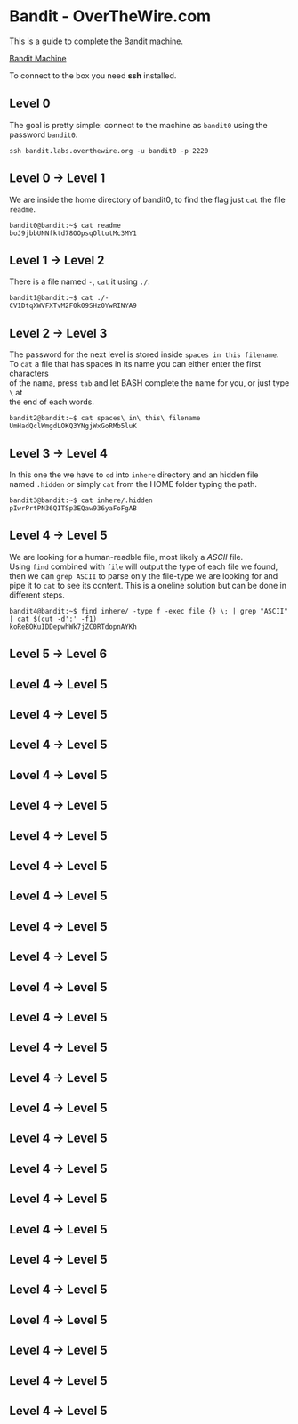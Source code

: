 # Bandit - OverTheWire.com

This is a guide to complete the Bandit machine.

[Bandit Machine](https://overthewire.org/wargames/bandit/)

To connect to the box you need **ssh** installed.

## Level 0

The goal is pretty simple: connect to the machine as `bandit0`
using the password `bandit0`.  

``ssh bandit.labs.overthewire.org -u bandit0 -p 2220``

## Level 0 → Level 1

We are inside the home directory of bandit0, to find the flag
just `cat` the file `readme`.  

```
bandit0@bandit:~$ cat readme
boJ9jbbUNNfktd78OOpsqOltutMc3MY1
```

## Level 1 → Level 2

There is a file named `-`, `cat` it using `./`.

```
bandit1@bandit:~$ cat ./-
CV1DtqXWVFXTvM2F0k09SHz0YwRINYA9
```

## Level 2 → Level 3

The password for the next level is stored inside `spaces in this filename`.  
To `cat` a file that has spaces in its name you can either enter the first characters  
of the nama, press `tab` and let BASH complete the name for you, or just type `\` at  
the end of each words.

```
bandit2@bandit:~$ cat spaces\ in\ this\ filename
UmHadQclWmgdLOKQ3YNgjWxGoRMb5luK
```

## Level 3 → Level 4

In this one the we have to `cd` into `inhere` directory and an hidden file  
named `.hidden` or simply `cat` from the HOME folder typing the path.

```
bandit3@bandit:~$ cat inhere/.hidden
pIwrPrtPN36QITSp3EQaw936yaFoFgAB
```

## Level 4 → Level 5

We are looking for a human-readble file, most likely a *ASCII* file.  
Using `find` combined with `file` will output the type of each file we found,  
then we can `grep ASCII` to parse only the file-type we are looking for and  
pipe it to `cat` to see its content.
This is a oneline solution but can be done in different steps.

```
bandit4@bandit:~$ find inhere/ -type f -exec file {} \; | grep "ASCII" | cat $(cut -d':' -f1)
koReBOKuIDDepwhWk7jZC0RTdopnAYKh
```

## Level 5 → Level 6






## Level 4 → Level 5
## Level 4 → Level 5
## Level 4 → Level 5
## Level 4 → Level 5
## Level 4 → Level 5
## Level 4 → Level 5
## Level 4 → Level 5
## Level 4 → Level 5
## Level 4 → Level 5
## Level 4 → Level 5
## Level 4 → Level 5
## Level 4 → Level 5
## Level 4 → Level 5
## Level 4 → Level 5
## Level 4 → Level 5
## Level 4 → Level 5
## Level 4 → Level 5
## Level 4 → Level 5
## Level 4 → Level 5
## Level 4 → Level 5
## Level 4 → Level 5
## Level 4 → Level 5
## Level 4 → Level 5
## Level 4 → Level 5
## Level 4 → Level 5
